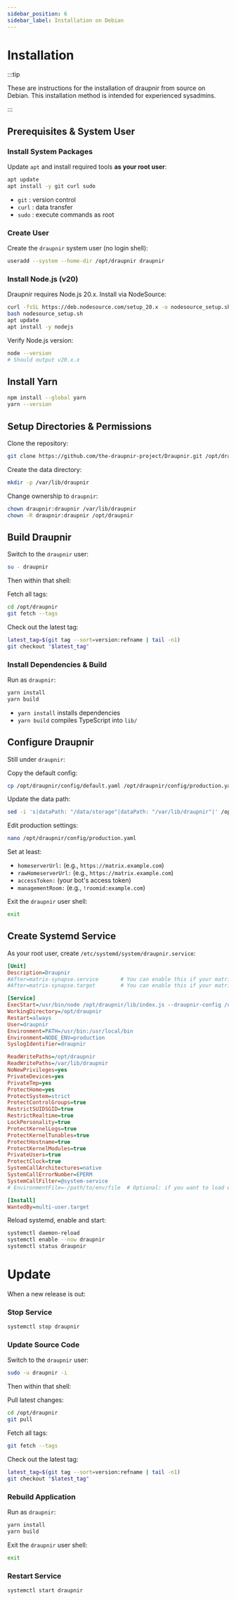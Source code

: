 ```yaml
---
sidebar_position: 6
sidebar_label: Installation on Debian
---
```


<!-- cspell:ignore SUIDSGID, EPERM, tunables -->

# Installation

:::tip

These are instructions for the installation of draupnir from source on Debian.
This installation method is intended for experienced sysadmins.

:::

## Prerequisites & System User

### Install System Packages

Update `apt` and install required tools **as your root user**:

```bash
apt update
apt install -y git curl sudo
```

- `git` : version control
- `curl` : data transfer
- `sudo` : execute commands as root

### Create User

Create the `draupnir` system user (no login shell):

```bash
useradd --system --home-dir /opt/draupnir draupnir
```

### Install Node.js (v20)

Draupnir requires Node.js 20.x. Install via NodeSource:

```bash
curl -fsSL https://deb.nodesource.com/setup_20.x -o nodesource_setup.sh
bash nodesource_setup.sh
apt update
apt install -y nodejs
```

Verify Node.js version:

```bash
node --version
# Should output v20.x.x
```

## Install Yarn

```bash
npm install --global yarn
yarn --version
```

## Setup Directories & Permissions

Clone the repository:

```bash
git clone https://github.com/the-draupnir-project/Draupnir.git /opt/draupnir
```

Create the data directory:

```bash
mkdir -p /var/lib/draupnir
```

Change ownership to `draupnir`:

```bash
chown draupnir:draupnir /var/lib/draupnir
chown -R draupnir:draupnir /opt/draupnir
```

## Build Draupnir

Switch to the `draupnir` user:

```bash
su - draupnir
```

Then within that shell:

Fetch all tags:

```bash
cd /opt/draupnir
git fetch --tags
```

Check out the latest tag:

```bash
latest_tag=$(git tag --sort=version:refname | tail -n1)
git checkout "$latest_tag"
```

### Install Dependencies & Build

Run as `draupnir`:

```bash
yarn install
yarn build
```

- `yarn install` installs dependencies
- `yarn build` compiles TypeScript into `lib/`

## Configure Draupnir

Still under `draupnir`:

Copy the default config:

```bash
cp /opt/draupnir/config/default.yaml /opt/draupnir/config/production.yaml
```

Update the data path:

```bash
sed -i 's|dataPath: "/data/storage"|dataPath: "/var/lib/draupnir"|' /opt/draupnir/config/production.yaml
```

Edit production settings:

```bash
nano /opt/draupnir/config/production.yaml
```

Set at least:

- `homeserverUrl:` (e.g., `https://matrix.example.com`)
- `rawHomeserverUrl:` (e.g., `https://matrix.example.com`)
- `accessToken:` (your bot's access token)
- `managementRoom:` (e.g., `!roomid:example.com`)

Exit the `draupnir` user shell:

```bash
exit
```

## Create Systemd Service

As your root user, create `/etc/systemd/system/draupnir.service`:

```ini
[Unit]
Description=Draupnir
#After=matrix-synapse.service       # You can enable this if your matrix server is synapse, otherwise you might want to change it to the service that starts your homeserver
#After=matrix-synapse.target        # You can enable this if your matrix server is synapse and you have installed workers via the official instructions

[Service]
ExecStart=/usr/bin/node /opt/draupnir/lib/index.js --draupnir-config /opt/draupnir/config/production.yaml
WorkingDirectory=/opt/draupnir
Restart=always
User=draupnir
Environment=PATH=/usr/bin:/usr/local/bin
Environment=NODE_ENV=production
SyslogIdentifier=draupnir

ReadWritePaths=/opt/draupnir
ReadWritePaths=/var/lib/draupnir
NoNewPrivileges=yes
PrivateDevices=yes
PrivateTmp=yes
ProtectHome=yes
ProtectSystem=strict
ProtectControlGroups=true
RestrictSUIDSGID=true
RestrictRealtime=true
LockPersonality=true
ProtectKernelLogs=true
ProtectKernelTunables=true
ProtectHostname=true
ProtectKernelModules=true
PrivateUsers=true
ProtectClock=true
SystemCallArchitectures=native
SystemCallErrorNumber=EPERM
SystemCallFilter=@system-service
# EnvironmentFile=-/path/to/env/file  # Optional: if you want to load environment variables from a file

[Install]
WantedBy=multi-user.target
```

Reload systemd, enable and start:

```bash
systemctl daemon-reload
systemctl enable --now draupnir
systemctl status draupnir
```

# Update

When a new release is out:

### Stop Service

```bash
systemctl stop draupnir
```

### Update Source Code

Switch to the `draupnir` user:

```bash
sudo -u draupnir -i
```

Then within that shell:

Pull latest changes:

```bash
cd /opt/draupnir
git pull
```

Fetch all tags:

```bash
git fetch --tags
```

Check out the latest tag:

```bash
latest_tag=$(git tag --sort=version:refname | tail -n1)
git checkout "$latest_tag"
```

### Rebuild Application

Run as `draupnir`:

```bash
yarn install
yarn build
```

Exit the `draupnir` user shell:

```bash
exit
```

### Restart Service

```bash
systemctl start draupnir
```
